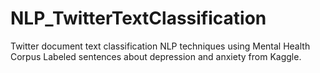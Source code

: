 # NLP_TwitterTextClassification
Twitter document text classification NLP techniques using Mental Health Corpus Labeled sentences about depression and anxiety from Kaggle.
